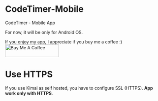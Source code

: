 # CodeTimer-Mobile
CodeTimer - Mobile App

For now, it will be only for Android OS.

If you enjoy my app, I appreciate if you buy me a coffee :)  
<a href="https://www.buymeacoffee.com/owlysk" target="_blank"><img src="https://cdn.buymeacoffee.com/buttons/default-yellow.png" alt="Buy Me A Coffee" height="41" width="174"></a>

# Use HTTPS

If you use Kimai as self hosted, you have to configure SSL (HTTPS). __App work only with HTTPS__.
